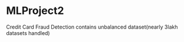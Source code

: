 # MLProject2
Credit Card Fraud Detection
contains unbalanced dataset(nearly 3lakh datasets handled)
